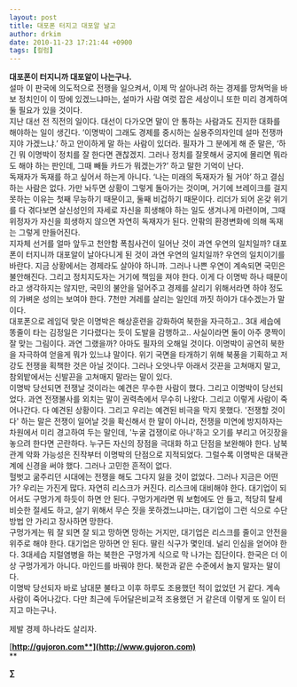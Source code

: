 ```yaml
---
layout: post
title: 대포폰 터지고 대포알 날고
author: drkim
date: 2010-11-23 17:21:44 +0900
tags: [컬럼]
---
```



  
 **대포폰이 터지니까 대포알이 나는구나.**   
 설마 이 판국에 의도적으로 전쟁을 일으켜서, 이제 막 살아나려 하는 경제를 망쳐먹을 바보 정치인이 이 땅에 있겠느냐마는, 설마가 사람 여럿 잡은 세상이니 또한 미리 경계하여 둘 필요가 있을 것이다.   
 지난 대선 전 직전의 일이다. 대선이 다가오면 말이 안 통하는 사람과도 진지한 대화를 해야하는 일이 생긴다. ‘이명박이 그래도 경제를 중시하는 실용주의자인데 설마 전쟁까지야 가겠느냐.’ 하고 안이하게 말 하는 사람이 있더라. 필자가 그 분에게 해 준 말은, ‘하긴 뭐 이명박이 정치를 잘 한다면 괜찮겠지. 그러나 정치를 잘못해서 궁지에 몰리면 뭐라도 해야 하는 판인데, 그때 빼들 카드가 뭐겠는가?’ 하고 말한 기억이 난다.   
 독재자가 독재를 하고 싶어서 하는게 아니다. ‘나는 미래의 독재자가 될 거야’ 하고 결심하는 사람은 없다. 가만 놔두면 상황이 그렇게 돌아가는 것이며, 거기에 브레이크를 걸지 못하는 이유는 첫째 무능하기 때문이고, 둘째 비겁하기 때문이다. 리더가 되어 온갖 위기를 다 겪다보면 살신성인의 자세로 자신을 희생해야 하는 일도 생겨나게 마련이며, 그때 위정자가 자신을 희생하지 않으면 자연히 독재자가 된다. 안팎의 환경변화에 의해 독재는 그렇게 만들어진다.   
 지자체 선거를 얼마 앞두고 천안함 폭침사건이 일어난 것이 과연 우연의 일치일까? 대포폰이 터지니까 대포알이 날아다니게 된 것이 과연 우연의 일치일까? 우연의 일치이기를 바란다. 지금 상황에서는 경제라도 살아야 하니까. 그러나 나쁜 우연이 계속되면 국민은 불안해진다. 그리고 정치지도자는 거기에 책임을 져야 한다. 이게 다 이명박 하나 때문이라고 생각하지는 않지만, 국민의 불안을 덜어주고 경제를 살리기 위해서라면 하야 정도의 가벼운 성의는 보여야 한다. 7천만 겨레를 살리는 일인데 까짓 하야가 대수겠는가 말이다.   
 대포폰으로 레임덕 맞은 이명박은 해상훈련을 강화하여 북한을 자극하고.. 3대 세습에 똥줄이 타는 김정일은 기다렸다는 듯이 도발을 감행하고.. 사실이라면 둘이 아주 쿵짝이 잘 맞는 그림이다. 과연 그랬을까? 아마도 필자의 오해일 것이다. 이명박이 공연히 북한을 자극하여 얻을게 뭐가 있느냐 말이다. 위기 국면을 타개하기 위해 북풍을 기획하고 저강도 전쟁을 획책한 것은 아닐 것이다. 그러나 오얏나무 아래서 갓끈을 고쳐매지 말고, 참외밭에서는 신발끈을 고쳐매지 말라는 말이 있다.    
 이명박 당선되면 전쟁날 것이라는 예견은 무수한 사람이 했다. 그리고 이명박이 당선되었다. 과연 전쟁불사를 외치는 말이 권력측에서 무수히 나왔다. 그리고 이렇게 사람이 죽어나간다. 다 예견된 상황이다. 그리고 우리는 예견된 비극을 막지 못했다.   '전쟁할 것이다' 하는 말은 전쟁이 일어날 것을 확신해서 한 말이 아니라, 전쟁을 미연에 방지하자는 차원에서 미리 경고하여 두는 말인데, '누굴 겁쟁이로 아나'하고 오기를 부리고 어깃장을 놓으려 한다면 곤란하다. 누구든 자신의 장점을 극대화 하고 단점을 보완해야 한다. 남북관계 악화 가능성은 진작부터 이명박의 단점으로 지적되었다. 그럴수록 이명박은 대북관계에 신경을 써야 했다. 그러나 고민한 흔적이 없다.   
 헐벗고 굶주리던 시대에는 전쟁을 해도 그다지 잃을 것이 없었다. 그러나 지금은 어떤가? 우리는 가진게 많다. 자연히 리스크가 커진다. 리스크에 대비해야 한다. 대기업이 되어서도 구멍가게 하듯이 하면 안 된다. 구멍가게라면 뭐 보험에도 안 들고, 적당히 탈세 비슷한 절세도 하고, 살기 위해서 무슨 짓을 못하겠느냐마는, 대기업이 그런 식으로 수단방법 안 가리고 장사하면 망한다.    
 구멍가게는 뭐 잘 되면 잘 되고 망하면 망하는 거지만, 대기업은 리스크를 줄이고 안전을 위주로 해야 한다. 대기업은 망하면 안 된다. 딸린 식구가 몇인데. 널리 인심을 얻어야 한다. 3대세습 지럴염병을 하는 북한은 구멍가게 식으로 막 나가는 집단이다. 한국은 더 이상 구멍가게가 아니다. 마인드를 바꿔야 한다. 북한과 같은 수준에서 놀지 말자는 말이다.    
 이명박 당선되자 바로 남대문 불타고 이후 하루도 조용했던 적이 없었던 거 같다. 계속 사람이 죽어나갔다. 다만 최근에 두어달은비교적 조용했던 거 같은데 이렇게 또 일이 터지고 마는구나.  
  
   
제발 경제 하나라도 살리자.   
   
 

[**http://gujoron.com**](http://www.gujoron.com)**  
** 

**∑**